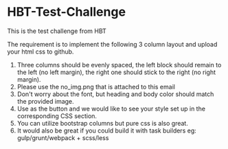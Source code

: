 # HBT-Test-Challenge
This is the test challenge from HBT

The requirement is to implement the following 3 column layout and upload your html css to github. 

1. Three columns should be evenly spaced, the left block should remain to the left (no left margin), the right one should stick to the right (no right margin).
2. Please use the no_img.png that is attached to this email
3. Don't worry about the font, but heading and body color should match the provided image. 
4. Use <a class="button"></a> as the button and we would like to see your style set up in the corresponding CSS section. 
5. You can utilize bootstrap columns but pure css is also great. 
6. It would also be great if you could build it with task builders eg: gulp/grunt/webpack + scss/less
